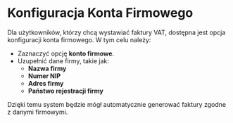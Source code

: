 # Konfiguracja Konta Firmowego

Dla użytkowników, którzy chcą wystawiać faktury VAT, dostępna jest opcja konfiguracji konta firmowego. W tym celu należy:

* Zaznaczyć opcję **konto firmowe**.
* Uzupełnić dane firmy, takie jak:
  * **Nazwa firmy**
  * **Numer NIP**
  * **Adres firmy**
  * **Państwo rejestracji firmy**

Dzięki temu system będzie mógł automatycznie generować faktury zgodne z danymi firmowymi.
